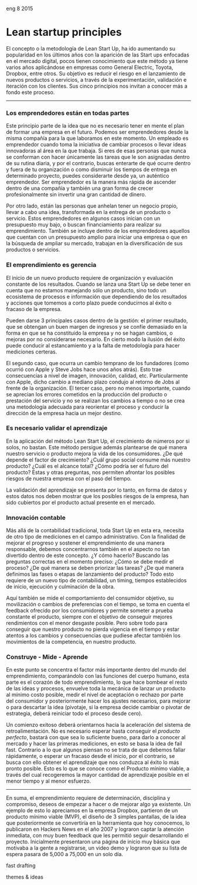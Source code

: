 <permalink>eng</permalink>
<month>8</month>
<year>2015</year>

# Lean startup principles

El concepto o la metodología de Lean Start Up, ha ido aumentando su popularidad en los últimos años con la aparición de las Start ups enfocadas en el mercado digital, pocos tienen conocimiento que este método ya tiene varios años aplicándose en empresas como General Electric, Toyota, Dropbox, entre otros. Su objetivo es reducir el riesgo en el lanzamiento de nuevos productos o servicios, a través de la experimentación, validación e iteración con los clientes. Sus cinco principios nos invitan a conocer más a fondo este proceso.

<hr/>

### Los emprendedores están en todas partes

Este principio parte de la idea que no es necesario tener en mente el plan de formar una
empresa en el futuro. Podemos ser emprendedores desde la misma compañía para la que
laboramos en este momento. Un empleado es emprendedor cuando toma la iniciativa de
cambiar procesos o llevar ideas innovadoras al área en la que trabaja. Si eres de esas
personas que nunca se conforman con hacer únicamente las tareas que le son asignadas
dentro de su rutina diaria, y por el contrario, buscas enterarte de qué ocurre dentro y
fuera de tu organización o como disminuir los tiempos de entrega en determinado
proyecto, puedes considerarte desde ya, un auténtico emprendedor. Ser emprendedor es
la manera más rápida de ascender dentro de una compañía y también una gran forma de
crecer profesionalmente sin invertir una gran cantidad de dinero.

Por otro lado, están las personas que anhelan tener un negocio propio, llevar a cabo una
idea, transformada en la entrega de un producto o servicio. Estos emprendedores en
algunos casos inician con un presupuesto muy bajo, o buscan financiamiento para realizar
su emprendimiento. También se incluye dentro de los emprendedores aquellos que
cuentan con un presupuesto amplio para iniciar una empresa o que en la búsqueda de
ampliar su mercado, trabajan en la diversificación de sus productos o servicios.

### El emprendimiento es gerencia

El inicio de un nuevo producto requiere de organización y evaluación constante de los
resultados. Cuando se lanza una Start Up se debe tener en cuenta que no estamos
manejando sólo un producto, sino todo un ecosistema de procesos e información que
dependiendo de los resultados y acciones que tomemos a corto plazo puede conducirnos
al éxito o fracaso de la empresa.

Pueden darse 3 principales casos dentro de la gestión: el primer resultado, que se
obtengan un buen margen de ingresos y se confíe demasiado en la forma en que se ha
constituido la empresa y no se hagan cambios, o mejoras por no considerarse necesario.
En cierto modo la ilusión del éxito puede conducir al estancamiento y a la falta de
metodología para hacer mediciones certeras.

El segundo caso, que ocurra un cambio temprano de los fundadores (como ocurrió con
Apple y Steve Jobs hace unos años atrás). Esto trae consecuencias a nivel de imagen,
innovación, calidad, etc. Particularmente con Apple, dicho cambio a mediano plazo
condujo al retorno de Jobs al frente de la organización.
El tercer caso, pero no menos importante, cuando se aprecian los errores cometidos en la
producción del producto o prestación del servicio y no se realizan los cambios a tiempo o
no se crea una metodología adecuada para reorientar el proceso y conducir la dirección
de la empresa hacia un mejor destino.

### Es necesario validar el aprendizaje

En la aplicación del método Lean Start Up, el crecimiento de números por si solos, no
bastan. Este método persigue además plantearse de qué manera nuestro servicio o
producto mejora la vida de los consumidores. ¿De qué depende el factor de crecimiento?
¿Cuál grupo social consume más nuestro producto? ¿Cuál es el alcance total? ¿Cómo
podría ser el futuro del producto? Estas y otras preguntas, nos permiten afrontar los
posibles riesgos de nuestra empresa con el paso del tiempo.

La validación del aprendizaje se presenta por lo tanto, en forma de datos y estos datos nos
deben mostrar que los posibles riesgos de la empresa, han sido cubiertos por el producto
actual presente en el mercado.

### Innovación contable

Más allá de la contabilidad tradicional, toda Start Up en esta era, necesita de otro tipo de
mediciones en el campo administrativo. Con la finalidad de mejorar el progreso y sostener
el emprendimiento de una manera responsable, debemos concentrarnos también en el
aspecto no tan divertido dentro de este concepto. ¿Y cómo hacerlo? Buscando las
preguntas correctas en el momento preciso: ¿Cómo se debe medir el proceso? ¿De qué
manera se deben priorizar las tareas? ¿De qué manera definimos las fases o etapas de
lanzamiento del producto? Todo esto requiere de un nuevo tipo de contabilidad, un
timing, tiempos establecidos de inicio, ejecución y culminación de la obra.

Aquí también
se mide el comportamiento del consumidor objetivo, su movilización o cambios de
preferencias con el tiempo, se toma en cuenta el feedback ofrecido por los consumidores
y permite someter a prueba constante el producto, siempre con el objetivo de conseguir
mejores rendimientos con el menor desgaste posible. Pero sobre todo para conseguir que
nuestro producto no pierda vigencia en el tiempo y estar atentos a los cambios y
consecuencias que pudiese afectar también los movimientos de la competencia, en
nuestro producto.

### Construye - Mide - Aprende

En este punto se concentra el factor más importante dentro del mundo del
emprendimiento, comparándolo con las funciones del cuerpo humano, esta parte es el
corazón de todo emprendimiento, lo que hace bombear el resto de las ideas y procesos,
envuelve toda la mecánica de lanzar un producto al mínimo costo posible, medir el nivel
de aceptación o rechazo por parte del consumidor y posteriormente hacer los ajustes
necesarios, para mejorar o para descartar la idea (pivotaje, si la empresa decide cambiar o
pivotar de estrategia, deberá reiniciar todo el proceso desde cero).

Un comienzo exitoso
deberá orientarnos hacia la aceleración del sistema de retroalimentación. No es necesario
esperar hasta conseguir el *producto perfecto*, bastará con que sea lo suficiente bueno,
para darlo a conocer al mercado y hacer las primeras mediciones, en esto se basa la idea
de fail fast. Contrario a lo que algunos piensan no se trata de que debemos fallar
rápidamente, o esperar un fracaso desde el inicio, por el contrario, se busca con ello
obtener el aprendizaje que nos conduzca al éxito lo más pronto posible. Esto es lo que se
conoce como el Producto mínimo viable, a través del cual recogeremos la mayor cantidad
de aprendizaje posible en el menor tiempo y al menor esfuerzo.

<hr/>

En suma, el emprendimiento requiere de determinación, disciplina y compromiso, deseos de empezar a hacer o de mejorar algo ya existente. Un ejemplo de esto lo apreciamos en la empresa Dropbox, partieron de un producto mínimo viable (MVP), el diseño de 3 simples pantallas, de la idea que posteriormente se convertiría en la herramienta que hoy conocemos, lo publicaron en Hackers News en el año 2007 y lograron captar la atención inmediata, con muy buen feedback que les permitió seguir desarrollando el proyecto. Inicialmente presentaron una página de inicio muy básica que motivaba a la gente a registrarse, un video demo y lograron que su lista de espera pasara de 5,000 a 75,000 en un solo día.

<hidden>fast drafting</hidden>

<hidden>themes & ideas</hidden>

